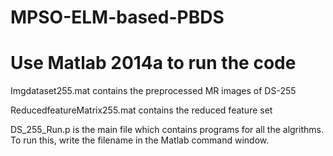 # MPSO-ELM-based-PBDS

# Use Matlab 2014a to run the code

Imgdataset255.mat contains the preprocessed MR images of DS-255

ReducedfeatureMatrix255.mat contains the reduced feature set 

DS_255_Run.p is the main file which contains programs for all the algrithms. To run this, write the filename in the Matlab command window.

